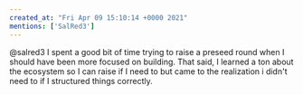 ```yaml
---
created_at: "Fri Apr 09 15:10:14 +0000 2021"
mentions: ['SalRed3']
---
```


@salred3 I spent a good bit of time trying to raise a preseed round when I should have been more focused on building. That said, I learned a ton about the ecosystem so I can raise if I need to but came to the realization i didn't need to if I structured things correctly.